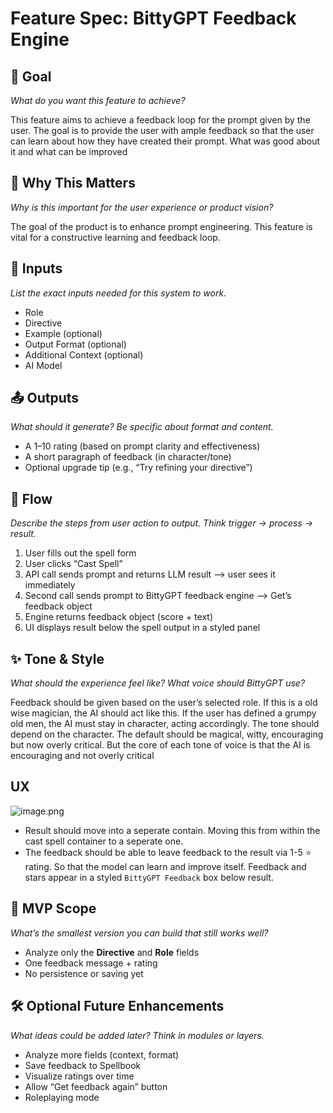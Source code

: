 # Feature Spec: BittyGPT Feedback Engine

## 🎯 Goal

*What do you want this feature to achieve?*

This feature aims to achieve a feedback loop for the prompt given by the user. The goal is to provide the user with ample feedback so that the user can learn about how they have created their prompt. What was good about it and what can be improved

## 🌟 Why This Matters

*Why is this important for the user experience or product vision?*

The goal of the product is to enhance prompt engineering. This feature is vital for a constructive learning and feedback loop. 

## 🔢 Inputs

*List the exact inputs needed for this system to work.*

- Role
- Directive
- Example (optional)
- Output Format (optional)
- Additional Context (optional)
- AI Model

## 📤 Outputs

*What should it generate? Be specific about format and content.*

- A 1–10 rating (based on prompt clarity and effectiveness)
- A short paragraph of feedback (in character/tone)
- Optional upgrade tip (e.g., “Try refining your directive”)

## 🔄 Flow

*Describe the steps from user action to output. Think trigger → process → result.*

1. User fills out the spell form
2. User clicks “Cast Spell”
3. API call sends prompt and returns LLM result —> user sees it immediately
4. Second call sends prompt to BittyGPT feedback engine —> Get’s feedback object
5. Engine returns feedback object (score + text)
6. UI displays result below the spell output in a styled panel

## ✨ Tone & Style

*What should the experience feel like? What voice should BittyGPT use?*

Feedback should be given based on the user’s selected role. If this is a old wise magician, the AI should act like this. If the user has defined a grumpy old men, the AI must stay in character, acting accordingly. 
The tone should depend on the character. The default should be magical, witty, encouraging but now overly critical. But the core of each tone of voice is that the AI is encouraging and not overly critical

## UX

![image.png](attachment:5bb6f16e-3341-4738-b41a-e6480bbc257b:image.png)

- Result should move into a seperate contain. Moving this from within the cast spell container to a seperate one.
- The feedback should be able to leave feedback to the result via 1-5 ⭐ rating. So that the model can learn and improve itself. Feedback and stars appear in a styled `BittyGPT Feedback` box below result.

## 🧪 MVP Scope

*What’s the smallest version you can build that still works well?*

- Analyze only the **Directive** and **Role** fields
- One feedback message + rating
- No persistence or saving yet

## 🛠 Optional Future Enhancements

*What ideas could be added later? Think in modules or layers.*

- Analyze more fields (context, format)
- Save feedback to Spellbook
- Visualize ratings over time
- Allow “Get feedback again” button
- Roleplaying mode